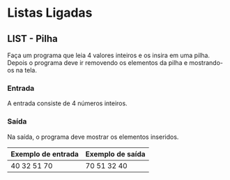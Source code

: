 # Listas Ligadas
## LIST - Pilha
Faça um programa que leia 4 valores inteiros e os insira em uma pilha. Depois o programa deve ir removendo os elementos da pilha e mostrando-os na tela.

### Entrada
A entrada consiste de 4 números inteiros.
### Saída
Na saída, o programa deve mostrar os elementos inseridos.


| Exemplo de entrada | Exemplo de saída |
|--------------------|------------------|
| 40 32 51 70	       | 	70 51 32 40     |
